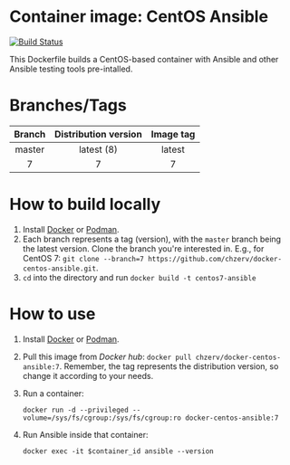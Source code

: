 # Container image: CentOS Ansible

[![Build Status](https://travis-ci.com/chzerv/docker-centos-ansible.svg?branch=7)](https://travis-ci.com/chzerv/docker-centos-ansible)

This Dockerfile builds a CentOS-based container with Ansible and other Ansible testing tools pre-intalled.

# Branches/Tags

| Branch | Distribution version | Image tag |
| :----: | :------------------: | :-------: |
| master |      latest (8)      |  latest   |
|   7    |          7           |     7     |

# How to build locally

1. Install [Docker](https://docs.docker.com/engine/install/) or [Podman](https://podman.io/getting-started/installation.html).
2. Each branch represents a tag (version), with the `master` branch being the latest version. Clone the branch you're interested in. E.g., for CentOS 7: `git clone --branch=7 https://github.com/chzerv/docker-centos-ansible.git`.
3. `cd` into the directory and run `docker build -t centos7-ansible`

# How to use

1. Install [Docker](https://docs.docker.com/engine/install/) or [Podman](https://podman.io/getting-started/installation.html).
2. Pull this image from _Docker hub_: `docker pull chzerv/docker-centos-ansible:7`. Remember, the tag represents the distribution version, so change it according to your needs.
3. Run a container:

   ```shell
   docker run -d --privileged --volume=/sys/fs/cgroup:/sys/fs/cgroup:ro docker-centos-ansible:7
   ```

4. Run Ansible inside that container:

   ```shell
   docker exec -it $container_id ansible --version
   ```
